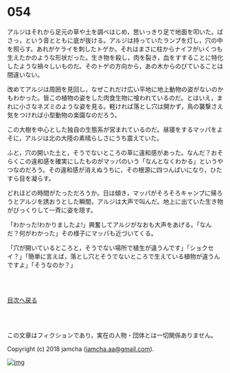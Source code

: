 # 054

アルジはそれから足元の草や土を調べはじめ，思いっきり足で地面を叩いた。ばさっ，という音とともに底が抜ける。アルジは持っていたランプを灯し，穴の中を照らす。あれがケライを刺したトゲか。それはまさに柱からナイフがいくつも生えたかのような形状だった。生き物を殺し，肉を裂き，血をすすることに特化したような禍々しいものだ。そのトゲの方向から，あの木からのびていることは間違いない。  

改めてアルジは周囲を見回し，なぜこれだけ広い平地に地上動物の姿がないのかもわかった。皆この植物の姿をした肉食生物に喰われているのだ。とはいえ，まれに小さなネズミのような姿を見る。軽ければ落とし穴は開かず，鳥の襲撃さえ気をつければ小型動物の楽園なのだろう。  

この大樹を中心とした独自の生態系が営まれているのだ。昼寝をするマッパをよそに，アルジは北の大陸の素晴らしさにうち震えていた。  

ふと，穴の開いた土と，そうでないところの草に違和感があった。なんだ？おそらくこの違和感を確実にしたものがマッパのいう「なんとなくわかる」というやつなのだろう。その違和感が消えぬうちに，その根源に四つんばいになり，ひたすら目を凝らす。  

どれほどの時間がたっただろうか。日は傾き，マッパがそろそろキャンプに帰ろうとアルジを誘おうとした瞬間，アルジは大声で叫んだ。地上に出ていた生き物がびっくりして一斉に姿を隠す。  

「わかった!わかりましたよ!」興奮してアルジがなおも大声をあげる。「なんだ？何がわかった」その様子にマッパも近づいてくる。  

「穴が開いているところと，そうでない場所で植生が違うんです」「ショクセイ？」「簡単に言えば，落とし穴とそうでないところで生えている植物が違うんですよ」「そうなのか？」  

<br>  
<br>  

[目次へ戻る](https://github.com/jamcha-aa/OblivionReports/blob/master/README.md)  

<br>  
<br>  

この文章はフィクションであり，実在の人物・団体とは一切関係ありません。  

Copyright (c) 2018 jamcha (jamcha.aa@gmail.com).  

[![img](http://i.creativecommons.org/l/by-nc-sa/4.0/88x31.png)](http://creativecommons.org/licenses/by-nc-sa/4.0/deed)